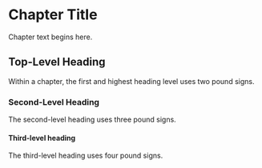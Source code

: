 # Chapter Title

Chapter text begins here.

## Top-Level Heading

Within a chapter, the first and highest heading level uses two pound signs.

### Second-Level Heading

The second-level heading uses three pound signs.

#### Third-level heading

The third-level heading uses four pound signs.